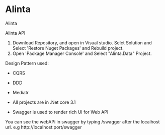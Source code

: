 # Alinta
Alinta

Alinta API

1. 	Download Repository, and open in Visual studio. Selct Solution and Select 'Restore Nuget Packages' and Rebuild project.
2.  Open 'Package Manager Console' and Select "Alinta.Data" Project.


Design Pattern used:
- CQRS
- DDD
- Mediatr

- All projects are in .Net core 3.1

- Swagger is used to render rich UI for Web API

You can see the webAPi in swagger by typing /swagger after the localhost url. e.g http://localhost:port/swagger

